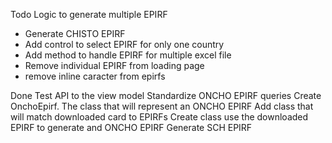 ﻿Todo
Logic to generate multiple EPIRF
 - Generate CHISTO EPIRF
 - Add control to select EPIRF for only one country
 - Add method to handle EPIRF for multiple excel file
 - Remove individual EPIRF from loading page
 - remove inline caracter from epirfs

Done
Test API to the view model
Standardize ONCHO EPIRF queries
Create OnchoEpirf. The class that will represent an ONCHO EPIRF
Add class that will match downloaded card to EPIRFs
Create class use the downloaded EPIRF to generate and ONCHO EPIRF
Generate SCH EPIRF
